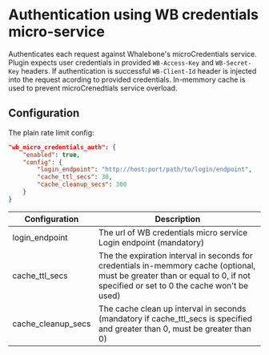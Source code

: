 # Authentication using WB credentials micro-service

Authenticates each request against Whalebone's microCredentials service. Plugin expects user credentials in provided `WB-Access-Key` and `WB-Secret-Key` headers. If authentication is successful `WB-Client-Id` header is injected into the request acording to provided credentials. In-memmory cache is used to prevent microCrenedtials service overload.

## Configuration

The plain rate limit config:

```json
"wb_micro_credentials_auth": {
    "enabled": true,
    "config": {
        "login_endpoint": "http://host:port/path/to/login/endpoint",
        "cache_ttl_secs": 30,
        "cache_cleanup_secs": 300
    }
}
```

| Configuration        | Description |
|----------------------|-------------|
| login_endpoint       | The url of WB credentials micro service Login endpoint (mandatory) |
| cache_ttl_secs       | The the expiration interval in seconds for credentials in-memmory cache (optional, must be greater than or equal to 0, if not specified or set to 0 the cache won't be used) |
| cache_cleanup_secs   | The cache clean up interval in seconds (mandatory if cache_ttl_secs is specified and greater than 0, must be greater than 0) |
